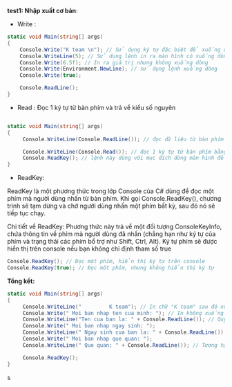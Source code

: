 **test1: Nhập xuất cơ bản**:

- Write :

```C#
static void Main(string[] args)
{
    Console.Write("K team \n"); // Sử dụng ký tự đặc biệt để xuống dòng
    Console.WriteLine(5); // Sử dụng lệnh in ra màn hình có xuống dòng
    Console.Write(6.5f); // In ra giá trị nhưng không xuống dòng
    Console.Write(Environment.NewLine); // sử dụng lệnh xuống dòng
    Console.Write(true);

    Console.ReadLine();
}
```

- Read : Đọc 1 ký tự từ bàn phím và trả về kiểu số nguyên

```C#

static void Main(string[] args)
{
     Console.WriteLine(Console.ReadLine()); // đọc dữ liệu từ bàn phím cho đến khi gặp ký tự xuống dòng thì dừng. Sau đó in giá trị đã nhập ra màn hình.

     Console.WriteLine(Console.Read()); // đọc 1 ký tự từ bàn phím bằng lệnh Console.Read() sau đó in ra ký tự vừa đọc được.
     Console.ReadKey(); // lệnh này dùng với mục đích dừng màn hình để xem kết quả.
}

```

- ReadKey:

ReadKey là một phương thức trong lớp Console của C# dùng để đọc một phím mà người dùng nhấn từ bàn phím. Khi gọi Console.ReadKey(), chương trình sẽ tạm dừng và chờ người dùng nhấn một phím bất kỳ, sau đó nó sẽ tiếp tục chạy.

Chi tiết về ReadKey:
Phương thức này trả về một đối tượng ConsoleKeyInfo, chứa thông tin về phím mà người dùng đã nhấn (chẳng hạn như ký tự của phím và trạng thái các phím bổ trợ như Shift, Ctrl, Alt).
Ký tự phím sẽ được hiển thị trên console nếu bạn không chỉ định tham số true

```C#
Console.ReadKey(); // Đọc một phím, hiển thị ký tự trên console
Console.ReadKey(true); // Đọc một phím, nhưng không hiển thị ký tự
```

**Tổng kết:**

```C#
static void Main(string[] args)
{
     Console.WriteLine("         K team"); // In chữ "K team" sau đó xuống dòng.
     Console.Write(" Moi ban nhap ten cua minh: "); // In không xuống dòng.
     Console.WriteLine("Ten cua ban la: " + Console.ReadLine()); // Quy tắc chung trong thực hiện lệnh là lệnh bên trong thực hiện trước rồi đến lệnh bên ngoài chứa nó. Do đó chạy đến đây chương trình sẽ thực hiện lệnh Console.ReadLine() sau đó thực hiện cộng chuỗi và cuối cùng in chuỗi ra màn hình.
     Console.Write(" Moi ban nhap ngay sinh: ");
     Console.WriteLine(" Ngay sinh cua ban la: " + Console.ReadLine()); // Tương tự như trên
     Console.Write(" Moi ban nhap que quan: ");
     Console.WriteLine(" Que quan: " + Console.ReadLine()); // Tương tự như trên.

     Console.ReadKey();
}

```

s

